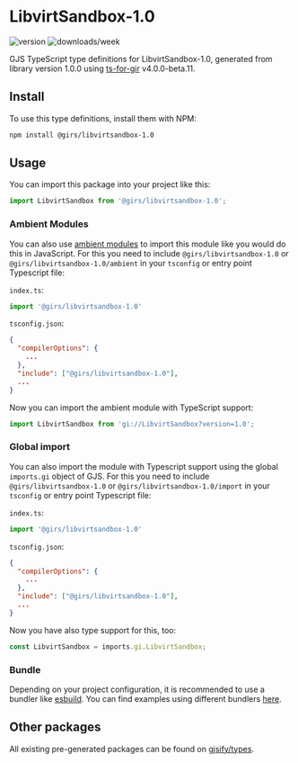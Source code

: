 
# LibvirtSandbox-1.0

![version](https://img.shields.io/npm/v/@girs/libvirtsandbox-1.0)
![downloads/week](https://img.shields.io/npm/dw/@girs/libvirtsandbox-1.0)


GJS TypeScript type definitions for LibvirtSandbox-1.0, generated from library version 1.0.0 using [ts-for-gir](https://github.com/gjsify/ts-for-gir) v4.0.0-beta.11.


## Install

To use this type definitions, install them with NPM:
```bash
npm install @girs/libvirtsandbox-1.0
```

## Usage

You can import this package into your project like this:
```ts
import LibvirtSandbox from '@girs/libvirtsandbox-1.0';
```

### Ambient Modules

You can also use [ambient modules](https://github.com/gjsify/ts-for-gir/tree/main/packages/cli#ambient-modules) to import this module like you would do this in JavaScript.
For this you need to include `@girs/libvirtsandbox-1.0` or `@girs/libvirtsandbox-1.0/ambient` in your `tsconfig` or entry point Typescript file:

`index.ts`:
```ts
import '@girs/libvirtsandbox-1.0'
```

`tsconfig.json`:
```json
{
  "compilerOptions": {
    ...
  },
  "include": ["@girs/libvirtsandbox-1.0"],
  ...
}
```

Now you can import the ambient module with TypeScript support: 

```ts
import LibvirtSandbox from 'gi://LibvirtSandbox?version=1.0';
```

### Global import

You can also import the module with Typescript support using the global `imports.gi` object of GJS.
For this you need to include `@girs/libvirtsandbox-1.0` or `@girs/libvirtsandbox-1.0/import` in your `tsconfig` or entry point Typescript file:

`index.ts`:
```ts
import '@girs/libvirtsandbox-1.0'
```

`tsconfig.json`:
```json
{
  "compilerOptions": {
    ...
  },
  "include": ["@girs/libvirtsandbox-1.0"],
  ...
}
```

Now you have also type support for this, too:

```ts
const LibvirtSandbox = imports.gi.LibvirtSandbox;
```

### Bundle

Depending on your project configuration, it is recommended to use a bundler like [esbuild](https://esbuild.github.io/). You can find examples using different bundlers [here](https://github.com/gjsify/ts-for-gir/tree/main/examples).

## Other packages

All existing pre-generated packages can be found on [gjsify/types](https://github.com/gjsify/types).


